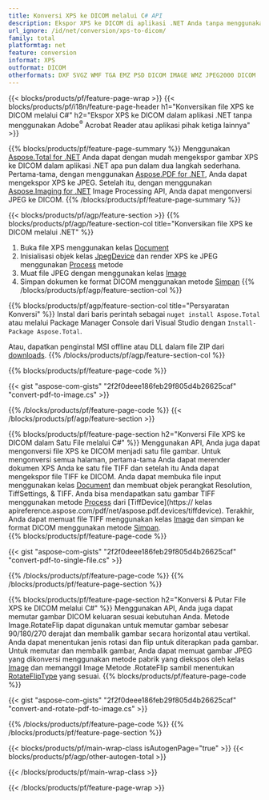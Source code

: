 ```yaml
---
title: Konversi XPS ke DICOM melalui C# API
description: Ekspor XPS ke DICOM di aplikasi .NET Anda tanpa menggunakan aplikasi pihak ketiga
url_ignore: /id/net/conversion/xps-to-dicom/
family: total
platformtag: net
feature: conversion
informat: XPS
outformat: DICOM
otherformats: DXF SVGZ WMF TGA EMZ PSD DICOM IMAGE WMZ JPEG2000 DICOM
---
```

{{< blocks/products/pf/feature-page-wrap >}}
{{< blocks/products/pf/i18n/feature-page-header h1="Konversikan file XPS ke DICOM melalui C#" h2="Ekspor XPS ke DICOM dalam aplikasi .NET tanpa menggunakan Adobe<sup>&reg;</sup> Acrobat Reader atau aplikasi pihak ketiga lainnya" >}}

{{% blocks/products/pf/feature-page-summary %}}
Menggunakan [Aspose.Total for .NET](https://products.aspose.com/total/net/) Anda dapat dengan mudah mengekspor gambar XPS ke DICOM dalam aplikasi .NET apa pun dalam dua langkah sederhana. Pertama-tama, dengan menggunakan [Aspose.PDF for .NET](https://products.aspose.com/pdf/net/), Anda dapat mengekspor XPS ke JPEG. Setelah itu, dengan menggunakan [Aspose.Imaging for .NET](https://products.aspose.com/imaging/net/) Image Processing API, Anda dapat mengonversi JPEG ke DICOM.
{{% /blocks/products/pf/feature-page-summary  %}}

{{< blocks/products/pf/agp/feature-section >}}
{{% blocks/products/pf/agp/feature-section-col title="Konversikan file XPS ke DICOM melalui .NET" %}}
1. Buka file XPS menggunakan kelas [Document](https://reference.aspose.com/pdf/net/aspose.pdf/document)
2. Inisialisasi objek kelas [JpegDevice](https://reference.aspose.com/pdf/net/aspose.pdf.devices/jpegdevice) dan render XPS ke JPEG menggunakan [Process](https://reference.aspose.com/pdf/net/aspose.pdf.devices.pagedevice/process/methods/1) metode
3. Muat file JPEG dengan menggunakan kelas [Image](https://reference.aspose.com/imaging/net/aspose.imaging/image)
4. Simpan dokumen ke format DICOM menggunakan metode [Simpan](https://reference.aspose.com/imaging/net/aspose.imaging.image/save/methods/4)
{{% /blocks/products/pf/agp/feature-section-col %}}

{{% blocks/products/pf/agp/feature-section-col title="Persyaratan Konversi" %}}
Instal dari baris perintah sebagai ```nuget install Aspose.Total``` atau melalui Package Manager Console dari Visual Studio dengan ```Install-Package Aspose.Total```.

Atau, dapatkan penginstal MSI offline atau DLL dalam file ZIP dari [downloads](https://releases.aspose.com/total/net).
{{% /blocks/products/pf/agp/feature-section-col %}}

{{% blocks/products/pf/feature-page-code %}}

{{< gist "aspose-com-gists" "2f2f0deee186feb29f805d4b26625caf" "convert-pdf-to-image.cs" >}}


{{% /blocks/products/pf/feature-page-code %}}
{{< /blocks/products/pf/agp/feature-section >}}

{{% blocks/products/pf/feature-page-section  h2="Konversi File XPS ke DICOM dalam Satu File melalui C#" %}}
Menggunakan API, Anda juga dapat mengonversi file XPS ke DICOM menjadi satu file gambar. Untuk mengonversi semua halaman, pertama-tama Anda dapat merender dokumen XPS Anda ke satu file TIFF dan setelah itu Anda dapat mengekspor file TIFF ke DICOM. Anda dapat membuka file input menggunakan kelas [Document](https://reference.aspose.com/pdf/net/aspose.pdf/document) dan membuat objek perangkat Resolution, TiffSettings, & TIFF. Anda bisa mendapatkan satu gambar TIFF menggunakan metode [Process](https://reference.aspose.com/pdf/net/aspose.pdf.devices.documentdevice/process/methods/3) dari [TiffDevice](https:// kelas apireference.aspose.com/pdf/net/aspose.pdf.devices/tiffdevice). Terakhir, Anda dapat memuat file TIFF menggunakan kelas [Image](https://reference.aspose.com/imaging/net/aspose.imaging/image)
dan simpan ke format DICOM menggunakan metode [Simpan](https://reference.aspose.com/imaging/net/aspose.imaging.image/save/methods/4).  
{{% blocks/products/pf/feature-page-code %}}

{{< gist "aspose-com-gists" "2f2f0deee186feb29f805d4b26625caf" "convert-pdf-to-single-file.cs" >}}

{{% /blocks/products/pf/feature-page-code  %}}
{{% /blocks/products/pf/feature-page-section %}}

{{% blocks/products/pf/feature-page-section  h2="Konversi & Putar File XPS ke DICOM melalui C#" %}}
Menggunakan API, Anda juga dapat memutar gambar DICOM keluaran sesuai kebutuhan Anda. Metode Image.RotateFlip dapat digunakan untuk memutar gambar sebesar 90/180/270 derajat dan membalik gambar secara horizontal atau vertikal. Anda dapat menentukan jenis rotasi dan flip untuk diterapkan pada gambar. Untuk memutar dan membalik gambar, Anda dapat memuat gambar JPEG yang dikonversi menggunakan metode pabrik yang diekspos oleh kelas [Image](https://reference.aspose.com/imaging/net/aspose.imaging/image) dan memanggil Image Metode .RotateFlip sambil menentukan [RotateFlipType](https://reference.aspose.com/imaging/net/aspose.imaging/rotatefliptype) yang sesuai. 
{{% blocks/products/pf/feature-page-code %}}

{{< gist "aspose-com-gists" "2f2f0deee186feb29f805d4b26625caf" "convert-and-rotate-pdf-to-image.cs" >}}

{{% /blocks/products/pf/feature-page-code  %}}
{{% /blocks/products/pf/feature-page-section %}}

{{< blocks/products/pf/main-wrap-class isAutogenPage="true" >}}
{{< blocks/products/pf/agp/other-autogen-total >}}


{{< /blocks/products/pf/main-wrap-class >}}

{{< /blocks/products/pf/feature-page-wrap >}}